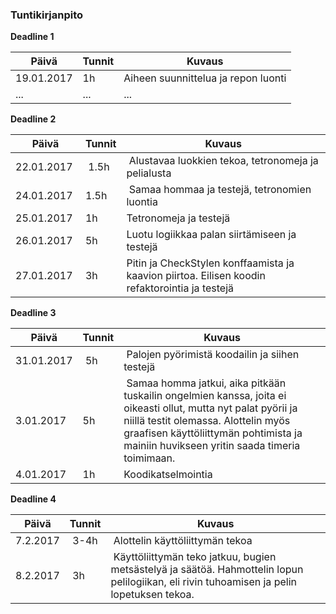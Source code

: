 ### Tuntikirjanpito

**Deadline 1**

Päivä | Tunnit | Kuvaus
--------------- | ----- | ------
19.01.2017 | 1h | Aiheen suunnittelua ja repon luonti
... | ... | ...


**Deadline 2**

Päivä | Tunnit | Kuvaus
--------------- | ----- | ------
22.01.2017 | 1.5h | Alustavaa luokkien tekoa, tetronomeja ja pelialusta
24.01.2017 | 1.5h | Samaa hommaa ja testejä, tetronomien luontia
25.01.2017 | 1h   | Tetronomeja ja testejä
26.01.2017 | 5h   | Luotu logiikkaa palan siirtämiseen ja testejä
27.01.2017 | 3h   | Pitin ja CheckStylen konffaamista ja kaavion piirtoa. Eilisen koodin refaktorointia ja testejä


**Deadline 3**

Päivä | Tunnit | Kuvaus
--------------- | ----- | ------
31.01.2017 | 5h | Palojen pyörimistä koodailin ja siihen testejä
3.01.2017 | 5h | Samaa homma jatkui, aika pitkään tuskailin ongelmien kanssa, joita ei oikeasti ollut, mutta nyt palat pyörii ja niillä testit olemassa. Alottelin myös graafisen käyttöliittymän pohtimista ja mainiin huvikseen yritin saada timeria toimimaan.
4.01.2017 | 1h | Koodikatselmointia

**Deadline 4**

Päivä | Tunnit | Kuvaus
--------------- | ----- | ------
7.2.2017 | 3-4h | Alottelin käyttöliittymän tekoa
8.2.2017 | 3h | Käyttöliittymän teko jatkuu, bugien metsästelyä ja säätöä. Hahmottelin lopun pelilogiikan, eli rivin tuhoamisen ja pelin lopetuksen tekoa.
